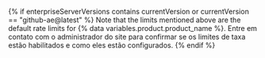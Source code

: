 {% if enterpriseServerVersions contains currentVersion or currentVersion == "github-ae@latest" %}
Note that the limits mentioned above are the default rate limits for
{% data variables.product.product_name %}. Entre em contato com o administrador do site para confirmar se os limites de taxa estão habilitados e como eles estão configurados.
{% endif %}
